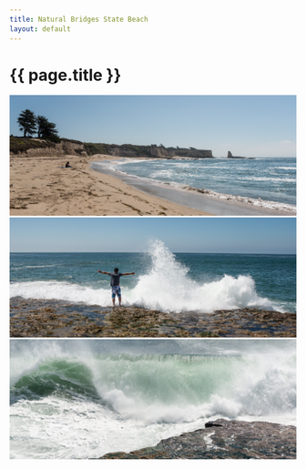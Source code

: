 ```yaml
---
title: Natural Bridges State Beach
layout: default
---
```


# {{ page.title }}

<img src="nb-01.jpg"><br/>
<img src="nb-02.jpg"><br/>
<img src="nb-03.jpg">
